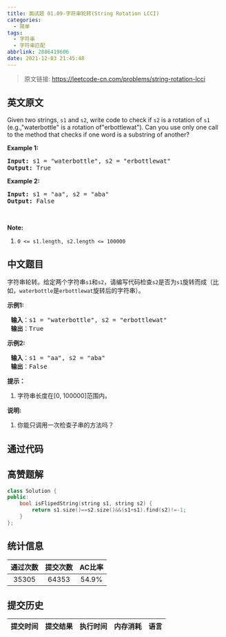 ```yaml
---
title: 面试题 01.09-字符串轮转(String Rotation LCCI)
categories:
  - 简单
tags:
  - 字符串
  - 字符串匹配
abbrlink: 2886419606
date: 2021-12-03 21:45:48
---
```


> 原文链接: https://leetcode-cn.com/problems/string-rotation-lcci


## 英文原文
<div><p>Given two strings, <code>s1</code>&nbsp;and <code>s2</code>, write code to check if <code>s2</code> is a rotation of <code>s1</code> (e.g.,&quot;waterbottle&quot; is a rotation of&quot;erbottlewat&quot;).&nbsp;Can you use&nbsp;only one call to the method that&nbsp;checks if one word is a substring of another?</p>

<p><strong>Example 1:</strong></p>

<pre>
<strong>Input: </strong>s1 = <span id="example-input-1-1">&quot;waterbottle&quot;</span>, s2 = <span id="example-input-1-2">&quot;</span>erbottlewat<span>&quot;</span>
<strong>Output: </strong><span id="example-output-1">True</span>
</pre>

<p><strong>Example 2:</strong></p>

<pre>
<strong>Input: </strong>s1 = &quot;aa&quot;, s2 = &quot;aba&quot;
<strong>Output: </strong>False
</pre>

<p>&nbsp;</p>

<p><strong>Note:</strong></p>

<ol>
	<li><code><font face="monospace">0 &lt;= s1.length, s2.length &lt;=&nbsp;</font>100000</code></li>
</ol>
</div>

## 中文题目
<div><p>字符串轮转。给定两个字符串<code>s1</code>和<code>s2</code>，请编写代码检查<code>s2</code>是否为<code>s1</code>旋转而成（比如，<code>waterbottle</code>是<code>erbottlewat</code>旋转后的字符串）。</p>

<p><strong>示例1:</strong></p>

<pre><strong> 输入</strong>：s1 = &quot;waterbottle&quot;, s2 = &quot;erbottlewat&quot;
<strong> 输出</strong>：True
</pre>

<p><strong>示例2:</strong></p>

<pre><strong> 输入</strong>：s1 = &quot;aa&quot;, s2 = &quot;aba&quot;
<strong> 输出</strong>：False
</pre>

<ol>
</ol>

<p><strong>提示：</strong></p>

<ol>
	<li>字符串长度在[0, 100000]范围内。</li>
</ol>

<p><strong>说明:</strong></p>

<ol>
	<li>你能只调用一次检查子串的方法吗？</li>
</ol>
</div>

## 通过代码
<RecoDemo>
</RecoDemo>


## 高赞题解
```cpp
class Solution {
public:
    bool isFlipedString(string s1, string s2) {
        return s1.size()==s2.size()&&(s1+s1).find(s2)!=-1;
    }
};
```

## 统计信息
| 通过次数 | 提交次数 | AC比率 |
| :------: | :------: | :------: |
|    35305    |    64353    |   54.9%   |

## 提交历史
| 提交时间 | 提交结果 | 执行时间 |  内存消耗  | 语言 |
| :------: | :------: | :------: | :--------: | :--------: |
